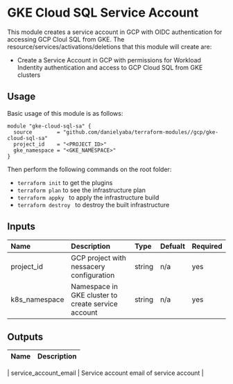# GKE Cloud SQL Service Account
This module creates a service account in GCP with OIDC authentication for accessing GCP Cloul SQL from GKE. The resource/services/activations/deletions that this module will create are:
* Create a Service Account in GCP with permissions for Workload Indentity authentication and access to GCP Cloud SQL from GKE clusters 


## Usage

Basic usage of this module is as follows:

```hcl
module "gke-cloud-sql-sa" {
  source        = "github.com/danielyaba/terraform-modules//gcp/gke-cloud-sql-sa"
  project_id    = "<PROJECT_ID>"
  gke_namespace = "<GKE_NAMESPACE>"
}
```

Then perform the following commands on the root folder:

* ```terraform init``` to get the plugins
* ```terraform plan``` to see the infrastructure plan
* ```terraform appky ``` to apply the infrastructure build
* ```terraform destroy ``` to destroy the built infrastructure

## Inputs
| Name | Description | Type | Defualt | Required |
| :--- | :--- | :--- | :--- | :--- |
| project_id | GCP project with nessacery configuration | string | n/a | yes |
| k8s_namespace | Namespace in GKE cluster to create service account  | string | n/a | yes |

## Outputs
| Name | Description |
| :--- | :--- |
<!-- TODO: Add outputs to module -->
| service_account_email | Service account email of service account |



